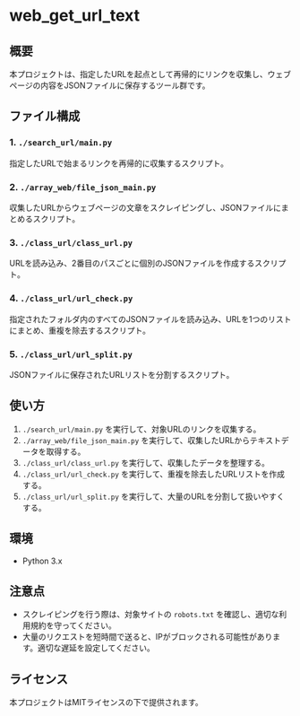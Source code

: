 # web_get_url_text

## 概要
本プロジェクトは、指定したURLを起点として再帰的にリンクを収集し、ウェブページの内容をJSONファイルに保存するツール群です。

## ファイル構成

### 1. `./search_url/main.py`
指定したURLで始まるリンクを再帰的に収集するスクリプト。

### 2. `./array_web/file_json_main.py`
収集したURLからウェブページの文章をスクレイピングし、JSONファイルにまとめるスクリプト。

### 3. `./class_url/class_url.py`
URLを読み込み、2番目のパスごとに個別のJSONファイルを作成するスクリプト。

### 4. `./class_url/url_check.py`
指定されたフォルダ内のすべてのJSONファイルを読み込み、URLを1つのリストにまとめ、重複を除去するスクリプト。

### 5. `./class_url/url_split.py`
JSONファイルに保存されたURLリストを分割するスクリプト。

## 使い方
1. `./search_url/main.py` を実行して、対象URLのリンクを収集する。
2. `./array_web/file_json_main.py` を実行して、収集したURLからテキストデータを取得する。
3. `./class_url/class_url.py` を実行して、収集したデータを整理する。
4. `./class_url/url_check.py` を実行して、重複を除去したURLリストを作成する。
5. `./class_url/url_split.py` を実行して、大量のURLを分割して扱いやすくする。

## 環境
- Python 3.x

## 注意点
- スクレイピングを行う際は、対象サイトの `robots.txt` を確認し、適切な利用規約を守ってください。
- 大量のリクエストを短時間で送ると、IPがブロックされる可能性があります。適切な遅延を設定してください。

## ライセンス
本プロジェクトはMITライセンスの下で提供されます。

